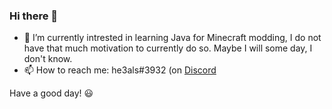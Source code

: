 ### Hi there 👋

- 🌱 I’m currently intrested in learning Java for Minecraft modding, I do not have that much motivation to currently do so. Maybe I will some day, I don't know.
- 📫 How to reach me: he3als#3932 (on [Discord](https://discord.com/)

Have a good day! 😃 
